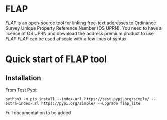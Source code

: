# FLAP

*FLAP* is an open-source tool for linking free-text addresses to 
Ordinance Survey Unique Property Reference Number (OS UPRN). You need to have a
licence of OS UPRN and download the address premium product to use *FLAP*
*FLAP* can be used at scale with a few lines of syntax

# Quick start of FLAP tool

## Installation

From Test Pypi: 
```shell
python3 -m pip install --index-url https://test.pypi.org/simple/ --extra-index-url https://pypi.org/simple/ --upgrade flap_lite
```

Full documentation to be added
